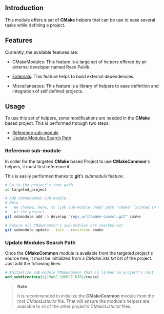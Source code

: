 ## Introduction
This module offers a set of **CMake** helpers that can be use to ease several
tasks while defining a project.

## Features
Currently, the available features are:

* CMakeModules:
This feature is a large set of helpers offered by an external developer named
Ryan Palvik.

* [Externals](external-packages/README.md):
This feature helps to build external dependencies.

* Miscellaneaous:
This feature is a library of helpers to ease definition and integration of self
defined projects.

## Usage
To use this set of helpers, some modifications are needed in the **CMake** based
project. This is performed through two steps:
* [Reference sub-module](#reference-sub-module)
* [Update Modules Search Path](#update-modules-search-path)

### Reference sub-module
In order for the targeted **CMake** based Project to use **CMakeCommon**'s
helpers, it must first reference it.

This is easily performed thanks to **git**'s *submodule* feature:
```sh
# Go to the project's root path
cd targeted_project

# Add CMakeCommon sub-module.
# Note
#   We choose, here, to link sub-module under path 'cmake' located in the root
#   of the project.
git submodule add -b develop "repo_url/cmake-common.git" cmake

# Ensure all CMakeCommon's sub-modules are checked-out
git submodule update --init --recursive cmake
```

### Update Modules Search Path
Once the **CMakeCommon** module is available from the targeted project's source
tree, it must be initialized from a *CMakeLists.txt* list of the project. Just
add the following lines:
```cmake
# Initialize sub-module CMakeCommon that is linked on project's root
add_subdirectory(${CMAKE_SOURCE_DIR}/cmake)
```
> **Note**
>
> It is recommended to initialize the **CMakeCommon** module from the root
> *CMakeLists.txt* file. That will ensure the module's helpers are available to
> all of the other project's *CMakeLists.txt* files.